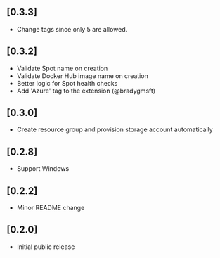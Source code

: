 ## [0.3.3]
- Change tags since only 5 are allowed.

## [0.3.2]
- Validate Spot name on creation
- Validate Docker Hub image name on creation
- Better logic for Spot health checks
- Add 'Azure' tag to the extension (@bradygmsft)

## [0.3.0]
- Create resource group and provision storage account automatically

## [0.2.8]
- Support Windows

## [0.2.2]
- Minor README change

## [0.2.0]
- Initial public release

